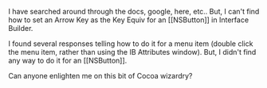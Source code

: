 

I have searched around through the docs, google, here, etc..  But, I can't find how to set an Arrow Key as the Key Equiv for an [[NSButton]] in Interface Builder.

I found several responses telling how to do it for a menu item (double click the menu item, rather than using the IB Attributes window).    But, I didn't find any way to do it for an [[NSButton]].

Can anyone enlighten me on this bit of Cocoa wizardry?